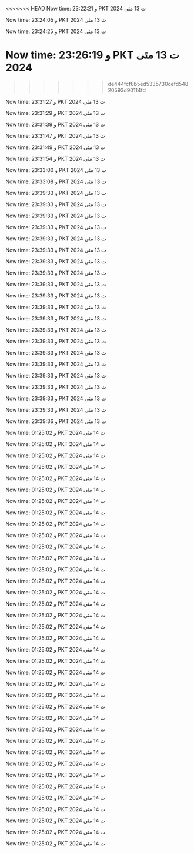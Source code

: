 
<<<<<<< HEAD
Now time: و 23:22:21 PKT ت 13 مئی 2024

Now time: و 23:24:05 PKT ت 13 مئی 2024

Now time: و 23:24:25 PKT ت 13 مئی 2024

Now time: و 23:26:19 PKT ت 13 مئی 2024
=======
>>>>>>> de444fcf8b5ed5335730cefd54820593d90114fd

Now time: و 23:31:27 PKT ت 13 مئی 2024

Now time: و 23:31:29 PKT ت 13 مئی 2024

Now time: و 23:31:39 PKT ت 13 مئی 2024

Now time: و 23:31:47 PKT ت 13 مئی 2024

Now time: و 23:31:49 PKT ت 13 مئی 2024

Now time: و 23:31:54 PKT ت 13 مئی 2024

Now time: و 23:33:00 PKT ت 13 مئی 2024

Now time: و 23:33:08 PKT ت 13 مئی 2024

Now time: و 23:39:33 PKT ت 13 مئی 2024

Now time: و 23:39:33 PKT ت 13 مئی 2024

Now time: و 23:39:33 PKT ت 13 مئی 2024

Now time: و 23:39:33 PKT ت 13 مئی 2024

Now time: و 23:39:33 PKT ت 13 مئی 2024

Now time: و 23:39:33 PKT ت 13 مئی 2024

Now time: و 23:39:33 PKT ت 13 مئی 2024

Now time: و 23:39:33 PKT ت 13 مئی 2024

Now time: و 23:39:33 PKT ت 13 مئی 2024

Now time: و 23:39:33 PKT ت 13 مئی 2024

Now time: و 23:39:33 PKT ت 13 مئی 2024

Now time: و 23:39:33 PKT ت 13 مئی 2024

Now time: و 23:39:33 PKT ت 13 مئی 2024

Now time: و 23:39:33 PKT ت 13 مئی 2024

Now time: و 23:39:33 PKT ت 13 مئی 2024

Now time: و 23:39:33 PKT ت 13 مئی 2024

Now time: و 23:39:33 PKT ت 13 مئی 2024

Now time: و 23:39:33 PKT ت 13 مئی 2024

Now time: و 23:39:33 PKT ت 13 مئی 2024

Now time: و 23:39:33 PKT ت 13 مئی 2024

Now time: و 23:39:36 PKT ت 13 مئی 2024

Now time: و 01:25:02 PKT ت 14 مئی 2024

Now time: و 01:25:02 PKT ت 14 مئی 2024

Now time: و 01:25:02 PKT ت 14 مئی 2024

Now time: و 01:25:02 PKT ت 14 مئی 2024

Now time: و 01:25:02 PKT ت 14 مئی 2024

Now time: و 01:25:02 PKT ت 14 مئی 2024

Now time: و 01:25:02 PKT ت 14 مئی 2024

Now time: و 01:25:02 PKT ت 14 مئی 2024

Now time: و 01:25:02 PKT ت 14 مئی 2024

Now time: و 01:25:02 PKT ت 14 مئی 2024

Now time: و 01:25:02 PKT ت 14 مئی 2024

Now time: و 01:25:02 PKT ت 14 مئی 2024

Now time: و 01:25:02 PKT ت 14 مئی 2024

Now time: و 01:25:02 PKT ت 14 مئی 2024

Now time: و 01:25:02 PKT ت 14 مئی 2024

Now time: و 01:25:02 PKT ت 14 مئی 2024

Now time: و 01:25:02 PKT ت 14 مئی 2024

Now time: و 01:25:02 PKT ت 14 مئی 2024

Now time: و 01:25:02 PKT ت 14 مئی 2024

Now time: و 01:25:02 PKT ت 14 مئی 2024

Now time: و 01:25:02 PKT ت 14 مئی 2024

Now time: و 01:25:02 PKT ت 14 مئی 2024

Now time: و 01:25:02 PKT ت 14 مئی 2024

Now time: و 01:25:02 PKT ت 14 مئی 2024

Now time: و 01:25:02 PKT ت 14 مئی 2024

Now time: و 01:25:02 PKT ت 14 مئی 2024

Now time: و 01:25:02 PKT ت 14 مئی 2024

Now time: و 01:25:02 PKT ت 14 مئی 2024

Now time: و 01:25:02 PKT ت 14 مئی 2024

Now time: و 01:25:02 PKT ت 14 مئی 2024

Now time: و 01:25:02 PKT ت 14 مئی 2024

Now time: و 01:25:02 PKT ت 14 مئی 2024

Now time: و 01:25:02 PKT ت 14 مئی 2024

Now time: و 01:25:02 PKT ت 14 مئی 2024

Now time: و 01:25:02 PKT ت 14 مئی 2024

Now time: و 01:25:02 PKT ت 14 مئی 2024

Now time: و 01:25:02 PKT ت 14 مئی 2024
